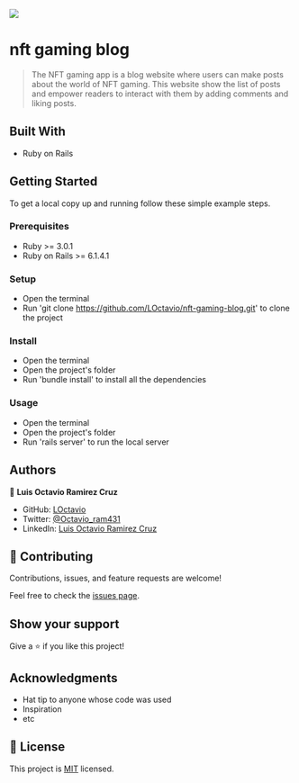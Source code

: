 ![](https://img.shields.io/badge/Microverse-blueviolet)

# nft gaming blog

> The NFT gaming app is a blog website where users can make posts about the world of NFT gaming. This website show the list of posts and empower readers to interact with them by adding comments and liking posts.

## Built With

- Ruby on Rails

## Getting Started

To get a local copy up and running follow these simple example steps.

### Prerequisites

- Ruby >= 3.0.1
- Ruby on Rails >= 6.1.4.1

### Setup

- Open the terminal
- Run 'git clone https://github.com/LOctavio/nft-gaming-blog.git' to clone the project

### Install

- Open the terminal
- Open the project's folder
- Run 'bundle install' to install all the dependencies

### Usage

- Open the terminal
- Open the project's folder
- Run 'rails server' to run the local server



## Authors

👤 **Luis Octavio Ramirez Cruz**

- GitHub: [LOctavio](https://github.com/LOctavio)
- Twitter: [@Octavio_ram431](https://twitter.com/Octavio_ram431)
- LinkedIn: [Luis Octavio Ramirez Cruz](https://www.linkedin.com/in/luis-octavio-ramirez-cruz/)

## 🤝 Contributing

Contributions, issues, and feature requests are welcome!

Feel free to check the [issues page](https://github.com/LOctavio/nft-gaming-blog/issues).

## Show your support

Give a ⭐️ if you like this project!

## Acknowledgments

- Hat tip to anyone whose code was used
- Inspiration
- etc

## 📝 License

This project is [MIT](./MIT.md) licensed.
